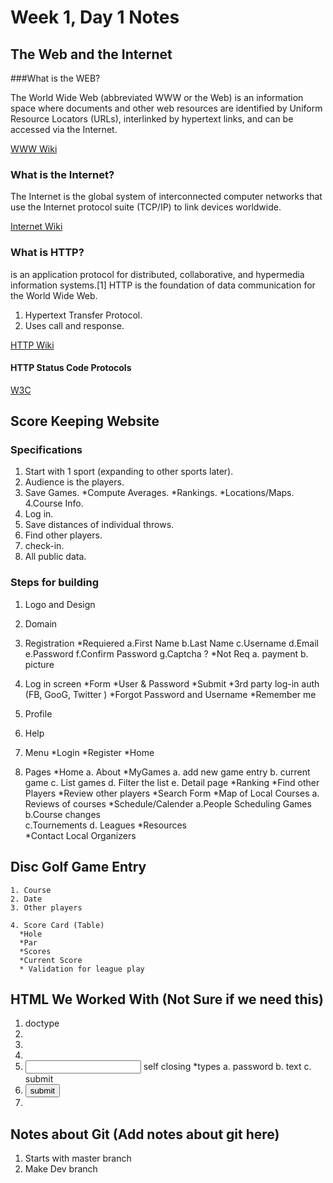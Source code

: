  # Week 1, Day 1 Notes

 ## The Web and the Internet

 ###What is the WEB?

The World Wide Web (abbreviated WWW or the Web) is an information space where documents and other web resources are identified by Uniform Resource Locators (URLs), interlinked by hypertext links, and can be accessed via the Internet.

[WWW Wiki](https://en.wikipedia.org/wiki/World_Wide_Web)

### What is the Internet?

The Internet is the global system of interconnected computer networks that use the Internet protocol suite (TCP/IP) to link devices worldwide.

[Internet Wiki](https://en.wikipedia.org/wiki/Internet)

### What is HTTP?

 is an application protocol for distributed, collaborative, and hypermedia information systems.[1] HTTP is the foundation of data communication for the World Wide Web.

1. Hypertext Transfer Protocol.
2. Uses call and response.

[HTTP Wiki](https://en.wikipedia.org/wiki/Hypertext_Transfer_Protocol)

#### HTTP Status Code Protocols

[W3C](https://www.w3.org/Protocols/rfc2616/rfc2616-sec10.html)

## Score Keeping Website

### Specifications

1. Start with 1 sport (expanding to other sports later).
2. Audience is the players.
3. Save Games.
  *Compute Averages.
  *Rankings.
  *Locations/Maps.
4.Course Info.
5. Log in.
6. Save distances of individual throws.  
7. Find other players.
8. check-in.
9. All public data.

### Steps for building

1. Logo and Design

2. Domain

3. Registration
  *Requiered
      a.First Name
      b.Last Name
      c.Username
      d.Email
      e.Password
      f.Confirm Password
      g.Captcha ?
  *Not Req
    a. payment
    b. picture    

4.  Log in screen
  *Form
    *User & Password
    *Submit 
  *3rd party log-in auth (FB, GooG, Twitter )
  *Forgot Password and Username
  *Remember me 
  
5. Profile

6. Help

7. Menu
  *Login
  *Register
  *Home

8. Pages
  *Home
    a. About
  *MyGames
    a. add new game entry
    b. current game
    c. List games
    d. Filter the list
    e. Detail page
  *Ranking
  *Find other Players
    *Review other players
    *Search Form
  *Map of Local Courses
    a. Reviews of courses
  *Schedule/Calender
    a.People Scheduling Games
    b.Course changes  
    c.Tournements
    d. Leagues 
 *Resources  
 *Contact Local Organizers 


 ## Disc Golf Game Entry

    1. Course
    2. Date
    3. Other players

    4. Score Card (Table)
      *Hole
      *Par
      *Scores
      *Current Score
      * Validation for league play
  
## HTML We Worked With (Not Sure if we need this)

1. doctype
2. <html></html>
3. <title></title>
4. <body></body>
5. <input type="password"> self closing
  *types
    a. password
    b. text
    c. submit
6. <button type="submit">submit</button>
7. <a href="#"></a>

## Notes about Git (Add notes about git here)

  1. Starts with master branch
  2. Make Dev branch






















